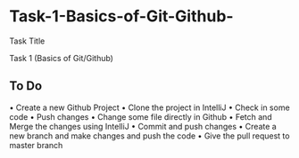 # Task-1-Basics-of-Git-Github-

Task Title 

Task 1 (Basics of Git/Github) 

## To Do 

•	Create a new Github Project
•	Clone the project in IntelliJ
•	Check in some code
•	Push changes
•	Change some file directly in Github
•	Fetch and Merge the changes using IntelliJ
•	Commit and push changes
•	Create a new branch and make changes and push the code
•	Give the pull request to master branch
